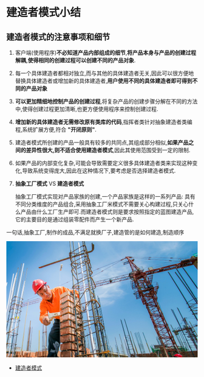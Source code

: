 
 
 
 # 建造者模式小结
 
 ## 建造者模式的注意事项和细节
 
 1. 客户端(使用程序)__不必知道产品内部组成的细节__,__将产品本身与产品的创建过程解耦,使得相同的创建过程可以创建不同的产品对象__.
 2. 每一个具体建造者都相对独立,而与其他的具体建造者无关,因此可以很方便地替换具体建造者或增加新的具体建造者,__用户使用不同的具体建造者即可得到不同的产品对象__
 3. __可以更加精细地控制产品的创建过程__,将复杂产品的创建步骤分解在不同的方法中,使得创建过程更加清晰,也更方便使用程序来控制创建过程.
 4. __增加新的具体建造者无需修改原有类库的代码__,指挥者类针对抽象建造者类编程,系统扩展方便,符合 __"开闭原则"__. 
 5. 建造者模式所创建的产品一般具有较多的共同点,其组成部分相似,__如果产品之间的差异性很大,则不适合使用建造者模式__,因此其使用范围受到一定的限制.
 6. 如果产品的内部变化复杂,可能会导致需要定义很多具体建造者类来实现这种变化,导致系统变得庞大,因此在这种情况下,要考虑是否选择建造者模式.
 7. __抽象工厂模式__ VS __建造者模式__

    抽象工厂模式实现对产品家族的创建,一个产品家族是这样的一系列产品: 具有不同分类维度的产品组合,采用抽象工厂米模式不需要关心构建过程,只关心什么产品由什么工厂生产即可.而建造者模式则是要求按照指定的蓝图建造产品,它的主要目的是通过组装零配件而产生一个新产品.
    
 一句话,抽象工厂,制作的成品,不满足就换厂子,建造管的是如何建造,制造顺序   
 
 
![](./img/建筑01.jpg)


- [建造者模式](https://www.runoob.com/design-pattern/builder-pattern.html)
 
 
 